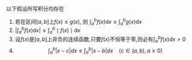 
以下假设所写积分均存在

1. 若在区间$[a,b]$上$\displaystyle{f(x)\leq  g(x)}$, 则 $\displaystyle{\int_{a}^{b}f\left(x\right)\mathrm{d}x\leqslant\int_{a}^{b}g\left(x\right)\mathrm{d}x}$
2. $\displaystyle{\left|\int_a^bf\left(x\right)\mathrm{d}x\right|\leqslant\int_a^b\mid f(x)\mid\mathrm{d}x}$
3. 设$f(x)$是$[a,b]$上非负的连续函数,只要$f(x)$不恒等于零,则必有$\displaystyle{\int_{a}^{b}f(x)dx>0}$
4. $$
\int_{a}^{b} |x-c| dx \leq   \int_{a}^{b} |x-b|dx~~~~(c\in(a,b),a\geq  0)
$$
